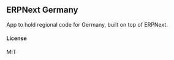 ## ERPNext Germany

App to hold regional code for Germany, built on top of ERPNext.

#### License

MIT